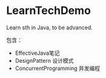 # LearnTechDemo
Learn sth in Java, to be advanced.

包含：

- EffectiveJava笔记
- DesignPattern 设计模式
- ConcurrentProgramming 并发编程
